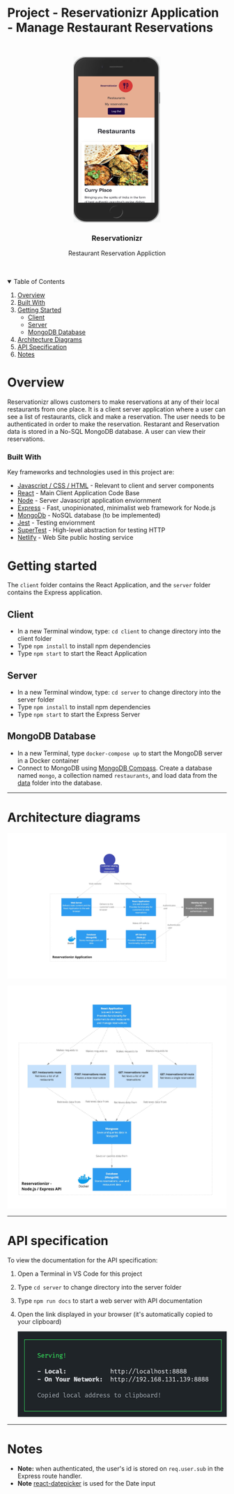 # Project - Reservationizr Application - Manage Restaurant Reservations

<!-- PROJECT LOGO -->
<br />
<p align="center">
  <a href="">
    <img src="docs/design/design-restaurants-read-mobile-01.png" alt="Logo" width="200" height="380">
  </a>

  <h3 align="center">Reservationizr</h3>

  <p align="center">
    Restaurant Reservation Appliction
    <br />
    <br />
    <br />
  </p>
</p>

<!-- TABLE OF CONTENTS -->
<details open="open">
  <summary>Table of Contents</summary>
  <ol>
    <li><a href="#overview">Overview</a></li>
    <li><a href="#built-with">Built With</a></li>
    <li><a href="#getting-started">Getting Started</a>
          <ul>
        <li><a href="#client">Client</a></li>
        <li><a href="#server">Server</a></li>
        <li><a href="#mongodb-database">MongoDB Database</a></li>
      </ul></li>
    <li><a href="#architecture-diagrams">Architecture Diagrams</a></li>
    <li><a href="#api-specification">API Specification</a></li>
    <li><a href="#notes">Notes</a></li>

  </ol>
</details>

# Overview

Reservationizr allows customers to make reservations at any of their local restaurants from one place. It is a client server application where a user can see a list of restaurants, click and make a reservation. The user needs to be authenticated in order to make the reservation. Restarant and Reservation data is stored in a No-SQL MongoDB database. A user can view their reservations.

### Built With

Key frameworks and technologies used in this project are:

- [Javascript / CSS / HTML](https://developer.mozilla.org) - Relevant to client and server components
- [React](https://reactjs.org/) - Main Client Application Code Base
- [Node](https://nodejs.org/) - Server Javascript application enviornment
- [Express](http://expressjs.com/) - Fast, unopinionated, minimalist web framework for Node.js
- [MongoDb](https://www.mongodb.com/) - NoSQL database (to be implemented)
- [Jest](https://jestjs.io/) - Testing enviornment
- [SuperTest](https://www.npmjs.com/package/supertest) - High-level abstraction for testing HTTP
- [Netlify](https://www.netlify.com/) - Web Site public hosting service

# Getting started

The `client` folder contains the React Application, and the `server` folder contains the Express application.

## Client

- In a new Terminal window, type: `cd client` to change directory into the client folder
- Type `npm install` to install npm dependencies
- Type `npm start` to start the React Application

## Server

- In a new Terminal window, type: `cd server` to change directory into the server folder
- Type `npm install` to install npm dependencies
- Type `npm start` to start the Express Server

## MongoDB Database

- In a new Terminal, type `docker-compose up` to start the MongoDB server in a Docker container
- Connect to MongoDB using [MongoDB Compass](https://www.mongodb.com/products/compass). Create a database named `mongo`, a collection named `restaurants`, and load data from the [data](./data) folder into the database.

---

# Architecture diagrams

![architecture diagram](docs/software-architecture.jpg)

![architecture diagram](docs/software-architecture-2.jpg)

---

# API specification

To view the documentation for the API specification:

1. Open a Terminal in VS Code for this project
2. Type `cd server` to change directory into the server folder
3. Type `npm run docs` to start a web server with API documentation
4. Open the link displayed in your browser (it's automatically copied to your clipboard)

   ![api docs](docs/api-docs.png)

---

# Notes

- **Note:** when authenticated, the user's id is stored on `req.user.sub` in the Express route handler.
- **Note** [react-datepicker](https://github.com/Hacker0x01/react-datepicker) is used for the Date input
